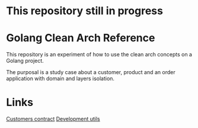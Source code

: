 # This repository still in progress

# Golang Clean Arch Reference

This repository is an experiment of how to use the clean arch concepts on a Golang project.

The purposal is a study case about a customer, product and an order application with domain and layers isolation.

# Links

[Customers contract](CONTRACTS.md)
[Development utils](DEVELOPMENT.md)
